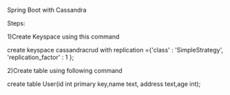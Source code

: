 Spring Boot with Cassandra

Steps:

 1)Create Keyspace using this command
 
 create keyspace cassandracrud with replication ={'class' : 'SimpleStrategy', 'replication_factor' : 1 };
 
 2)Create table using following command
 
 create table User(id int primary key,name text, address text,age int);
